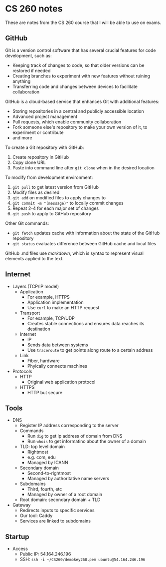 # CS 260 notes

These are notes from the CS 260 course that I will be able to use on exams.

## GitHub

Git is a version control software that has several crucial features for code development, such as:
- Keeping track of changes to code, so that older versions can be restored if needed
- Creating branches to experiment with new features without ruining anything
- Transferring code and changes between devices to facilitate collaboration

GitHub is a cloud-based service that enhances Git with additional features:
- Storing repositories in a central and publicly accessible location
- Advanced project management
- Pull requests, which enable community collaboration
- Fork someone else's repository to make your own version of it, to experiment or contribute
- and more

To create a Git repository with GitHub:
1. Create repository in GitHub
2. Copy clone URL
3. Paste into command line after `git clone` when in the desired location

To modify from development environment:
1. `git pull` to get latest version from GitHub
2. Modify files as desired
3. `git add` on modified files to apply changes to
4. `git commit -m "(message)"` to locally commit changes
5. Repeat 2-4 for each major set of changes
6. `git push` to apply to GitHub repository

Other Git commands:
- `git fetch` updates cache with information about the state of the GitHub repository
- `git status` evaluates difference between GitHub cache and local files

GitHub .md files use _markdown_, which is syntax to represent visual elements applied to the text.

## Internet

- Layers (TCP/IP model)
  - Application
    - For example, HTTPS
    - Application implementation
    - Use `curl` to make an HTTP request
  - Transport
    - For example, TCP/UDP
    - Creates stable connections and ensures data reaches its destination
  - Internet
    - IP
    - Sends data between systems
    - Use `traceroute` to get points along route to a certain address
  - Link
    - Fiber, hardware
    - Phyically connects machines
- Protocols
  - HTTP
    - Original web application protocol
  - HTTPS
    - HTTP but secure
   
## Tools
- DNS
  - Register IP address corresponding to the server
  - Commands
    - Run `dig` to get ip address of domain from DNS
    - Run `whois` to get informatino about the owner of a domain
  - TLD: top level domain
    - Rightmost
    - e.g. com, edu
    - Managed by ICANN
  - Secondary domain
    - Second-to-rightmost
    - Managed by authoritative name servers
  - Subdomains
    - Third, fourth, etc
    - Managed by owner of a root domain
  - Root domain: secondary domain + TLD
- Gateway
  - Redirects inputs to specific services
  - Our tool: Caddy
  - Services are linked to subdomains

## Startup
- Access
  - Public IP: 54.164.246.196
  - SSH: `ssh -i ~/CS260/demokey260.pem ubuntu@54.164.246.196`
